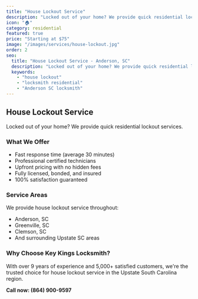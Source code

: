 ```yaml
---
title: "House Lockout Service"
description: "Locked out of your home? We provide quick residential lockout services."
icon: "🏠"
category: residential
featured: true
price: "Starting at $75"
image: "/images/services/house-lockout.jpg"
order: 2
seo:
  title: "House Lockout Service - Anderson, SC"
  description: "Locked out of your home? We provide quick residential lockout services. Available throughout Anderson and Upstate SC."
  keywords:
    - "house lockout"
    - "locksmith residential"
    - "Anderson SC locksmith"
---
```


## House Lockout Service

Locked out of your home? We provide quick residential lockout services.

### What We Offer

- Fast response time (average 30 minutes)
- Professional certified technicians
- Upfront pricing with no hidden fees
- Fully licensed, bonded, and insured
- 100% satisfaction guaranteed

### Service Areas

We provide house lockout service throughout:
- Anderson, SC
- Greenville, SC
- Clemson, SC
- And surrounding Upstate SC areas

### Why Choose Key Kings Locksmith?

With over 9 years of experience and 5,000+ satisfied customers, we're the trusted choice for house lockout service in the Upstate South Carolina region.

**Call now: (864) 900-9597**
